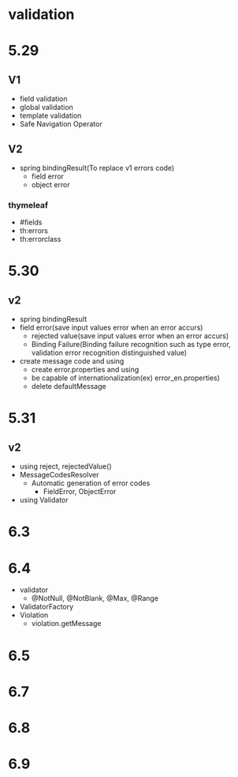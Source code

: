 # validation

# 5.29
## V1
- field validation 
- global validation
- template validation
- Safe Navigation Operator
## V2
- spring bindingResult(To replace v1 errors code)
  - field error
  - object error
### thymeleaf
  - #fields
  - th:errors
  - th:errorclass

# 5.30
## v2
- spring bindingResult
- field error(save input values error when an error accurs)
  - rejected value(save input values error when an error accurs)
  - Binding Failure(Binding failure recognition such as type error, validation error recognition distinguished value)
- create message code and using
  - create error.properties and using 
  - be capable of internationalization(ex) error_en.properties)
  - delete defaultMessage

# 5.31
## v2
- using reject, rejectedValue()
- MessageCodesResolver
  - Automatic generation of error codes
    - FieldError, ObjectError
- using Validator

# 6.3
# 6.4
- validator
  - @NotNull, @NotBlank, @Max, @Range
- ValidatorFactory
- Violation
  - violation.getMessage

# 6.5

# 6.7
# 6.8
# 6.9
